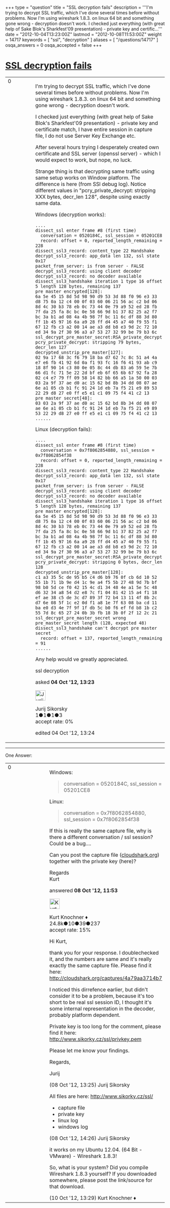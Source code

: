 +++
type = "question"
title = "SSL decryption fails"
description = '''I&#x27;m trying to decrypt SSL traffic, which I&#x27;ve done several times before without problems. Now I&#x27;m using wireshark 1.8.3. on linux 64 bit and something gone wrong - decryption doesn&#x27;t work. I checked just everything (with great help of Sake Blok&#x27;s Sharkfest&#x27;09 presentation) - private key and certific...'''
date = "2012-10-04T13:23:00Z"
lastmod = "2012-10-08T11:53:00Z"
weight = 14717
keywords = [ "ssl", "decryption" ]
aliases = [ "/questions/14717" ]
osqa_answers = 0
osqa_accepted = false
+++

<div class="headNormal">

# [SSL decryption fails](/questions/14717/ssl-decryption-fails)

</div>

<div id="main-body">

<div id="askform">

<table id="question-table" style="width:100%;"><colgroup><col style="width: 50%" /><col style="width: 50%" /></colgroup><tbody><tr class="odd"><td style="width: 30px; vertical-align: top"><div class="vote-buttons"><div id="post-14717-score" class="post-score" title="current number of votes">0</div><div id="favorite-count" class="favorite-count"></div></div></td><td><div id="item-right"><div class="question-body"><p>I'm trying to decrypt SSL traffic, which I've done several times before without problems. Now I'm using wireshark 1.8.3. on linux 64 bit and something gone wrong - decryption doesn't work.</p><p>I checked just everything (with great help of Sake Blok's Sharkfest'09 presentation) - private key and certificate match, I have entire session in capture file, I do not use Server Key Exchange etc.</p><p>After several hours trying I desperately created own certificate and SSL server (openssl server) - which I would expect to work, but nope, no luck.</p><p>Strange thing is that decrypting same traffic using same setup works on Window platform. The difference is here (from SSl debug log). Notice different values in "pcry_private_decrypt: stripping XXX bytes, decr_len 128", despite using exactly same data.</p><p>Windows (decryption works):</p><pre><code>....
dissect_ssl enter frame #8 (first time)
  conversation = 0520184C, ssl_session = 05201CE8
  record: offset = 0, reported_length_remaining = 228
dissect_ssl3_record: content_type 22 Handshake
decrypt_ssl3_record: app_data len 132, ssl state 0x17
packet_from_server: is from server - FALSE
decrypt_ssl3_record: using client decoder
decrypt_ssl3_record: no decoder available
dissect_ssl3_handshake iteration 1 type 16 offset 5 length 128 bytes, remaining 137
pre master encrypted[128]:
6a 5e 45 15 8d 5d 98 90 d9 53 3d 88 f0 96 e3 33
d8 75 0a 12 c4 00 0f 03 60 06 21 56 ac c2 bd 06
8d 4c 30 b3 78 eb 0c 73 44 0e 79 a9 52 ed 28 fb
7f da 25 fa 8c bc 0e 58 66 9d b1 37 82 25 a2 f7
bc 3a b1 ad 08 4a 4b 98 7f bc 11 6c df 88 3d 80
ff 1b 45 97 16 6a a9 28 ff d4 45 a7 40 f9 55 f1
67 12 fb c3 a2 00 14 ae a3 dd b8 e3 9d 2c 72 10
ed 34 9a 2f 30 96 a3 a7 53 27 32 99 be 79 b3 6c
ssl_decrypt_pre_master_secret:RSA_private_decrypt
pcry_private_decrypt: stripping 79 bytes, decr_len 127
decrypted_unstrip_pre_master[127]:
02 9a 17 68 3c f6 79 18 ba d7 62 7c 8c 51 a4 4a
e7 e6 fb 41 92 6d 0a f1 93 fc 16 f6 41 93 ab c9
18 8f 90 14 c3 80 0e 05 8c 44 db 83 a6 59 5e 7b
66 d1 fc 71 5e 22 2d bf eb 6f 65 6b 67 92 fa 28
02 c4 e7 79 ff 09 58 14 82 bb 66 a5 1a 50 00 03
03 2a 9f 37 ae d0 ac 15 62 bd 8b 34 dd 08 07 ae
6e a1 05 cb b1 fc 91 24 1d eb 7a f5 21 e9 89 53
22 29 d8 27 e0 ff e5 e1 c1 09 75 f4 41 c2 13
pre master secret[48]:
03 03 2a 9f 37 ae d0 ac 15 62 bd 8b 34 dd 08 07
ae 6e a1 05 cb b1 fc 91 24 1d eb 7a f5 21 e9 89
53 22 29 d8 27 e0 ff e5 e1 c1 09 75 f4 41 c2 13
......</code></pre><p>Linux (decryption fails):</p><pre><code>....
dissect_ssl enter frame #8 (first time)
  conversation = 0x7f8062854880, ssl_session = 0x7f8062854f38
  record: offset = 0, reported_length_remaining = 228
dissect_ssl3_record: content_type 22 Handshake
decrypt_ssl3_record: app_data len 132, ssl state 0x17
packet_from_server: is from server - FALSE
decrypt_ssl3_record: using client decoder
decrypt_ssl3_record: no decoder available
dissect_ssl3_handshake iteration 1 type 16 offset 5 length 128 bytes, remaining 137
pre master encrypted[128]:
6a 5e 45 15 8d 5d 98 90 d9 53 3d 88 f0 96 e3 33
d8 75 0a 12 c4 00 0f 03 60 06 21 56 ac c2 bd 06
8d 4c 30 b3 78 eb 0c 73 44 0e 79 a9 52 ed 28 fb
7f da 25 fa 8c bc 0e 58 66 9d b1 37 82 25 a2 f7
bc 3a b1 ad 08 4a 4b 98 7f bc 11 6c df 88 3d 80
ff 1b 45 97 16 6a a9 28 ff d4 45 a7 40 f9 55 f1
67 12 fb c3 a2 00 14 ae a3 dd b8 e3 9d 2c 72 10
ed 34 9a 2f 30 96 a3 a7 53 27 32 99 be 79 b3 6c
ssl_decrypt_pre_master_secret:RSA_private_decrypt
pcry_private_decrypt: stripping 0 bytes, decr_len 128
decrypted_unstrip_pre_master[128]:
c1 a3 35 5c de 95 b5 c4 d6 b9 76 0f cb 6d 10 52
55 1b 71 1b 9e d4 1c 9e a4 f5 5b 27 48 9d 7b bf
98 b0 5d ce f0 42 15 4c d1 34 48 4e a1 5e 5c 48
d6 32 34 a8 54 d2 e8 7c f1 04 81 42 15 a4 f1 18
ef ae 38 c5 de 3c d7 89 3f 72 b4 13 11 4f 8b 2c
d7 6e 08 5f 1c e2 0d f1 a8 1e 7f 63 08 ba cd 11
ba e0 d3 4e 7f 9f 1f db 5c b0 f6 ef fd b8 1b c2
55 7d 8c 65 27 24 0b 3b fb 18 3b 0f 2f 12 2c 21
ssl_decrypt_pre_master_secret wrong pre_master_secret length (128, expected 48)
dissect_ssl3_handshake can&#39;t decrypt pre master secret
  record: offset = 137, reported_length_remaining = 91
......</code></pre><p>Any help would ve greatly appreciated.</p></div><div id="question-tags" class="tags-container tags">ssl decryption</div><div id="question-controls" class="post-controls"></div><div class="post-update-info-container"><div class="post-update-info post-update-info-user"><p>asked <strong>04 Oct '12, 13:23</strong></p><img src="https://secure.gravatar.com/avatar/477ab2a2074857c0bb7d051f3c49f676?s=32&amp;d=identicon&amp;r=g" class="gravatar" width="32" height="32" alt="Jurij%20Sikorsky&#39;s gravatar image" /><p>Jurij Sikorsky<br />
<span class="score" title="1 reputation points">1</span><span title="1 badges"><span class="badge1">●</span><span class="badgecount">1</span></span><span title="1 badges"><span class="silver">●</span><span class="badgecount">1</span></span><span title="3 badges"><span class="bronze">●</span><span class="badgecount">3</span></span><br />
<span class="accept_rate" title="Rate of the user&#39;s accepted answers">accept rate:</span> <span title="Jurij Sikorsky has no accepted answers">0%</span></p></div><div class="post-update-info post-update-info-edited"><p>edited 04 Oct '12, 13:24</p></div></div><div id="comments-container-14717" class="comments-container"></div><div id="comment-tools-14717" class="comment-tools"></div><div class="clear"></div><div id="comment-14717-form-container" class="comment-form-container"></div><div class="clear"></div></div></td></tr></tbody></table>

------------------------------------------------------------------------

<div class="tabBar">

<span id="sort-top"></span>

<div class="headQuestions">

One Answer:

</div>

</div>

<span id="14784"></span>

<div id="answer-container-14784" class="answer">

<table style="width:100%;"><colgroup><col style="width: 50%" /><col style="width: 50%" /></colgroup><tbody><tr class="odd"><td style="width: 30px; vertical-align: top"><div class="vote-buttons"><div id="post-14784-score" class="post-score" title="current number of votes">0</div></div></td><td><div class="item-right"><div class="answer-body"><p>Windows:</p><blockquote><p>conversation = 0520184C, ssl_session = 05201CE8</p></blockquote><p>Linux:</p><blockquote><p>conversation = 0x7f8062854880, ssl_session = 0x7f8062854f38</p></blockquote><p>If this is really the same capture file, why is there a different conversation / ssl session? Could be a bug....</p><p>Can you post the capture file (<a href="http://cloudshark.org">cloudshark.org</a>) together with the private key (here)?</p><p>Regards<br />
Kurt</p></div><div class="answer-controls post-controls"></div><div class="post-update-info-container"><div class="post-update-info post-update-info-user"><p>answered <strong>08 Oct '12, 11:53</strong></p><img src="https://secure.gravatar.com/avatar/23b7bf5b13bc2c98b2e8aa9869ca5d75?s=32&amp;d=identicon&amp;r=g" class="gravatar" width="32" height="32" alt="Kurt%20Knochner&#39;s gravatar image" /><p>Kurt Knochner ♦<br />
<span class="score" title="24767 reputation points"><span>24.8k</span></span><span title="10 badges"><span class="badge1">●</span><span class="badgecount">10</span></span><span title="39 badges"><span class="silver">●</span><span class="badgecount">39</span></span><span title="237 badges"><span class="bronze">●</span><span class="badgecount">237</span></span><br />
<span class="accept_rate" title="Rate of the user&#39;s accepted answers">accept rate:</span> <span title="Kurt Knochner has 344 accepted answers">15%</span> </br></p></div></div><div id="comments-container-14784" class="comments-container"><span id="14795"></span><div id="comment-14795" class="comment"><div id="post-14795-score" class="comment-score"></div><div class="comment-text"><p>Hi Kurt,</p><p>thank you for your response. I doublechecked it, and the numbers are same and it's really exactly the same capture file. Please find it here: <a href="http://cloudshark.org/captures/4a79aa3714b7">http://cloudshark.org/captures/4a79aa3714b7</a></p><p>I noticed this dirrefence earlier, but didn't consider it to be a problem, because it's too short to be real ssl session ID, I thought it's some internal representation in the decoder, probably platform dependent.</p><p>Private key is too long for the comment, please find it here: <a href="http://www.sikorky.cz/ssl/privkey.pem">http://www.sikorky.cz/ssl/privkey.pem</a></p><p>Please let me know your findings.</p><p>Regards,</p><p>Jurij</p></div><div id="comment-14795-info" class="comment-info"><span class="comment-age">(08 Oct '12, 13:25)</span> Jurij Sikorsky</div></div><span id="14799"></span><div id="comment-14799" class="comment"><div id="post-14799-score" class="comment-score"></div><div class="comment-text"><p>All files are here: <a href="http://www.sikorky.cz/ssl/">http://www.sikorky.cz/ssl/</a></p><ul><li>capture file</li><li>private key</li><li>linux log</li><li>windows log</li></ul></div><div id="comment-14799-info" class="comment-info"><span class="comment-age">(08 Oct '12, 14:26)</span> Jurij Sikorsky</div></div><span id="14904"></span><div id="comment-14904" class="comment"><div id="post-14904-score" class="comment-score"></div><div class="comment-text"><p>it works on my Ubuntu 12.04. (64 Bit - VMware) - Wireshark 1.8.3!</p><p>So, what is your system? Did you compile Wireshark 1.8.3 yourself? If you downloaded somewhere, please post the link/source for that download.</p></div><div id="comment-14904-info" class="comment-info"><span class="comment-age">(10 Oct '12, 13:29)</span> Kurt Knochner ♦</div></div></div><div id="comment-tools-14784" class="comment-tools"></div><div class="clear"></div><div id="comment-14784-form-container" class="comment-form-container"></div><div class="clear"></div></div></td></tr></tbody></table>

</div>

<div class="paginator-container-left">

</div>

</div>

</div>

